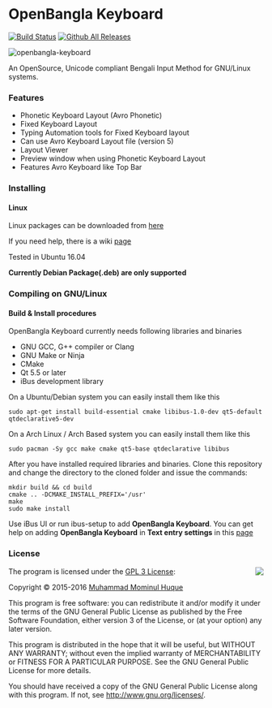 # OpenBangla Keyboard
[![Build Status](https://travis-ci.org/OpenBangla/OpenBangla-Keyboard.svg?branch=master)](https://travis-ci.org/OpenBangla/OpenBangla-Keyboard)
[![Github All Releases](https://img.shields.io/github/downloads/OpenBangla/OpenBangla-Keyboard/total.svg)]()

![openbangla-keyboard](https://cloud.githubusercontent.com/assets/9459891/15998078/ead3cae2-315c-11e6-8595-df1efbe478d2.png)

An OpenSource, Unicode compliant Bengali Input Method for GNU/Linux systems.

### Features
* Phonetic Keyboard Layout (Avro Phonetic)
* Fixed Keyboard Layout
* Typing Automation tools for Fixed Keyboard layout
* Can use Avro Keyboard Layout file (version 5)
* Layout Viewer
* Preview window when using Phonetic Keyboard Layout
* Features Avro Keyboard like Top Bar

### Installing
#### Linux
Linux packages can be downloaded from [here](https://github.com/OpenBangla/OpenBangla-Keyboard/releases)

If you need help, there is a wiki [page](https://github.com/OpenBangla/OpenBangla-Keyboard/wiki/Installing%20OpenBangla%20Keyboard)

Tested in Ubuntu 16.04

**Currently Debian Package(.deb) are only supported**

### Compiling on GNU/Linux
#### Build & Install procedures
OpenBangla Keyboard currently needs following libraries and binaries
* GNU GCC, G++ compiler or Clang
* GNU Make or Ninja
* CMake
* Qt 5.5 or later
* iBus development library

On a Ubuntu/Debian system you can easily install them like this
```
sudo apt-get install build-essential cmake libibus-1.0-dev qt5-default qtdeclarative5-dev
```
On a Arch Linux / Arch Based system you can easily install them like this

```
sudo pacman -Sy gcc make cmake qt5-base qtdeclarative libibus
```

After you have installed required libraries and binaries. Clone this repository and change the directory to the cloned folder and issue the commands:
```
mkdir build && cd build
cmake .. -DCMAKE_INSTALL_PREFIX='/usr'
make
sudo make install
```
Use iBus UI or run ibus-setup to add **OpenBangla Keyboard**. You can get help on adding **OpenBangla Keyboard** in **Text entry settings** in this [page](https://github.com/OpenBangla/OpenBangla-Keyboard/wiki/Installing%20OpenBangla%20Keyboard)

### License
<img align="right" src="http://opensource.org/trademarks/opensource/OSI-Approved-License-100x137.png">


The program is licensed under the [GPL 3 License](https://opensource.org/licenses/GPL-3.0):

Copyright &copy; 2015-2016 [Muhammad Mominul Huque](https://github.com/mominul)

This program is free software: you can redistribute it and/or modify
it under the terms of the GNU General Public License as published by
the Free Software Foundation, either version 3 of the License, or
(at your option) any later version.

This program is distributed in the hope that it will be useful,
but WITHOUT ANY WARRANTY; without even the implied warranty of
MERCHANTABILITY or FITNESS FOR A PARTICULAR PURPOSE.  See the
GNU General Public License for more details.

You should have received a copy of the GNU General Public License
along with this program.  If not, see <http://www.gnu.org/licenses/>.
